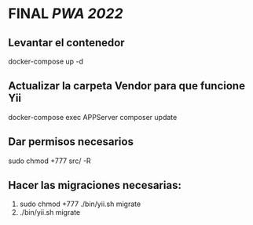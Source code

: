 # FINAL ***PWA 2022***


## Levantar el contenedor
docker-compose up -d
## Actualizar la carpeta Vendor para que funcione Yii
docker-compose exec APPServer composer update
## Dar permisos necesarios 
sudo chmod +777 src/ -R
## Hacer las migraciones necesarias:
1. sudo  chmod +777 ./bin/yii.sh migrate
1. ./bin/yii.sh migrate
